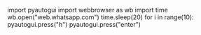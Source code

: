 
import pyautogui
import webbrowser as wb
import time
wb.open("web.whatsapp.com")
time.sleep(20)
for i in range(10):
	pyautogui.press("h")
	pyautogui.press("enter")
